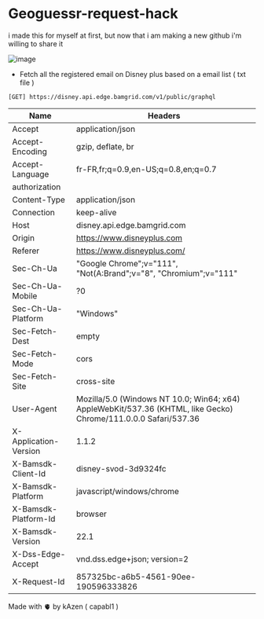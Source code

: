 # Geoguessr-request-hack
i made this for myself at first, but now that i am making a new github i'm willing to share it

![image](https://github.com/capabl1/Geoguessr-request-hack/assets/137743238/7ce323af-82b8-45bc-baf5-8ed26a368d6f)
- Fetch all the registered email on Disney plus based on a email list ( txt file )
  
``` 
[GET] https://disney.api.edge.bamgrid.com/v1/public/graphql
```




| Name     | Headers |
| ---      | ---       |
| Accept                  | application/json                                |
| Accept-Encoding         | gzip, deflate, br                               |
| Accept-Language         | fr-FR,fr;q=0.9,en-US;q=0.8,en;q=0.7             |
| authorization           |                                                 |
| Content-Type            | application/json                                |
| Connection              | keep-alive                                      |
| Host                    | disney.api.edge.bamgrid.com                     |
| Origin                  | https://www.disneyplus.com                       |
| Referer                 | https://www.disneyplus.com/                      |
| Sec-Ch-Ua               | "Google Chrome";v="111", "Not(A:Brand";v="8", "Chromium";v="111" |
| Sec-Ch-Ua-Mobile        | ?0                                              |
| Sec-Ch-Ua-Platform      | "Windows"                                       |
| Sec-Fetch-Dest          | empty                                           |
| Sec-Fetch-Mode          | cors                                            |
| Sec-Fetch-Site          | cross-site                                      |
| User-Agent              | Mozilla/5.0 (Windows NT 10.0; Win64; x64) AppleWebKit/537.36 (KHTML, like Gecko) Chrome/111.0.0.0 Safari/537.36 |
| X-Application-Version   | 1.1.2                                           |
| X-Bamsdk-Client-Id      | disney-svod-3d9324fc                            |
| X-Bamsdk-Platform       | javascript/windows/chrome                        |
| X-Bamsdk-Platform-Id    | browser                                         |
| X-Bamsdk-Version        | 22.1                                            |
| X-Dss-Edge-Accept       | vnd.dss.edge+json; version=2                     |
| X-Request-Id            | 857325bc-a6b5-4561-90ee-190596333826            |





Made with 🫀 by kAzen ( capabl1 )
